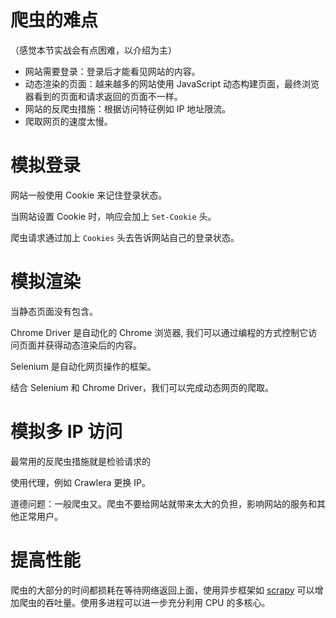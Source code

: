 # 爬虫的难点

（感觉本节实战会有点困难，以介绍为主）

- 网站需要登录：登录后才能看见网站的内容。
- 动态渲染的页面：越来越多的网站使用 JavaScript 动态构建页面，最终浏览器看到的页面和请求返回的页面不一样。
- 网站的反爬虫措施：根据访问特征例如 IP 地址限流。
- 爬取网页的速度太慢。

# 模拟登录

网站一般使用 Cookie 来记住登录状态。

当网站设置 Cookie 时，响应会加上 `Set-Cookie` 头。

爬虫请求通过加上 `Cookies` 头去告诉网站自己的登录状态。

# 模拟渲染

当静态页面没有包含。

Chrome Driver 是自动化的 Chrome 浏览器, 我们可以通过编程的方式控制它访问页面并获得动态渲染后的内容。

Selenium 是自动化网页操作的框架。

结合 Selenium 和 Chrome Driver，我们可以完成动态网页的爬取。

# 模拟多 IP 访问

最常用的反爬虫措施就是检验请求的

使用代理，例如 Crawlera 更换 IP。

道德问题：一般爬虫又。爬虫不要给网站就带来太大的负担，影响网站的服务和其他正常用户。

# 提高性能

爬虫的大部分的时间都损耗在等待网络返回上面，使用异步框架如 [scrapy](http://scrapy.readthedocs.io) 可以增加爬虫的吞吐量。使用多进程可以进一步充分利用 CPU 的多核心。
